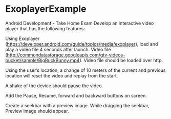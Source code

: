 # ExoplayerExample

Android Development - Take Home Exam 
Develop an interactive video player that has the following features: 

Using Exoplayer (https://developer.android.com/guide/topics/media/exoplayer), load and play a video file 4 seconds after launch. Video file (http://commondatastorage.googleapis.com/gtv-videos-bucket/sample/BigBuckBunny.mp4). Video file should be loaded over http. 

Using the user’s location, a change of 10 meters of the current and previous location will reset the video and replay from the start. 

A shake of the device should pause the video.

Add the Pause, Resume, forward and backward buttons on screen.

Create a seekbar with a preview image. While dragging the seekbar, Preview image should appear.
